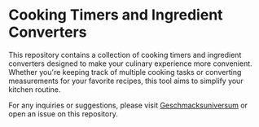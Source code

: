 # Cooking Timers and Ingredient Converters
This repository contains a collection of cooking timers and ingredient converters designed to make your culinary experience more convenient. Whether you're keeping track of multiple cooking tasks or converting measurements for your favorite recipes, this tool aims to simplify your kitchen routine.

For any inquiries or suggestions, please visit <a href="https://geschmacksuniversum.com/" target="_blank">Geschmacksuniversum</a> or open an issue on this repository.
